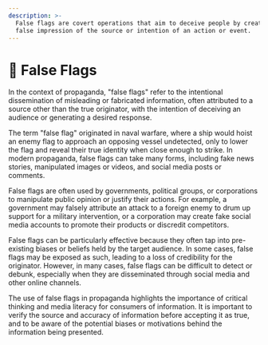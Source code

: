 ```yaml
---
description: >-
  False flags are covert operations that aim to deceive people by creating a
  false impression of the source or intention of an action or event.
---
```


# 🚩 False Flags

In the context of propaganda, "false flags" refer to the intentional dissemination of misleading or fabricated information, often attributed to a source other than the true originator, with the intention of deceiving an audience or generating a desired response.

The term "false flag" originated in naval warfare, where a ship would hoist an enemy flag to approach an opposing vessel undetected, only to lower the flag and reveal their true identity when close enough to strike. In modern propaganda, false flags can take many forms, including fake news stories, manipulated images or videos, and social media posts or comments.

False flags are often used by governments, political groups, or corporations to manipulate public opinion or justify their actions. For example, a government may falsely attribute an attack to a foreign enemy to drum up support for a military intervention, or a corporation may create fake social media accounts to promote their products or discredit competitors.

False flags can be particularly effective because they often tap into pre-existing biases or beliefs held by the target audience. In some cases, false flags may be exposed as such, leading to a loss of credibility for the originator. However, in many cases, false flags can be difficult to detect or debunk, especially when they are disseminated through social media and other online channels.

The use of false flags in propaganda highlights the importance of critical thinking and media literacy for consumers of information. It is important to verify the source and accuracy of information before accepting it as true, and to be aware of the potential biases or motivations behind the information being presented.
